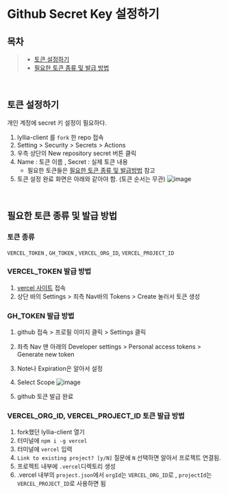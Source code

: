 # Github Secret Key 설정하기

## 목차 
> - [토큰 설정하기](https://github.com/HLCA-CNRI/CNRI-Documents/blob/main/Projects/Ciet/setting-secretkey.md#토큰-설정하기)  
> - [필요한 토큰 종류 및 발급 방법](https://github.com/HLCA-CNRI/CNRI-Documents/blob/main/Projects/Ciet/setting-secretkey.md#필요한-토큰-종류-및-발급-방법)


<br/>

## 토큰 설정하기

개인 계정에  secret 키 설정이 필요하다. 

1. lyllia-client 를 `fork` 한 repo 접속
2. Setting > Security > Secrets > Actions
3. 우측 상단의 New repository secret 버튼 클릭 
4.  Name : 토큰 이름 , Secret : 실제 토큰 내용
    - 필요한 토큰들은 [필요한 토큰 종류 및 발급방법](https://github.com/HLCA-CNRI/CNRI-Documents/blob/main/Projects/Ciet/setting-secretkey.md#필요한-토큰-종류-및-발급-방법) 참고
5. 토큰 설정 완료 화면은 아래와 같아야 함. (토큰 순서는 무관)
![image](https://user-images.githubusercontent.com/77582221/189015394-87b2e22a-3548-41ad-ab1d-4d58a73580db.png)


<br/>


## 필요한 토큰 종류 및 발급 방법

### 토큰 종류

`VERCEL_TOKEN` , `GH_TOKEN` , `VERCEL_ORG_ID`, `VERCEL_PROJECT_ID`

### VERCEL_TOKEN  발급 방법

1. [vercel 사이트](https://vercel.com/dashboard) 접속
2. 상단 바의 Settings > 죄측 Nav바의 Tokens > Create  눌러서 토큰 생성


### GH_TOKEN 발급 방법

1. github  접속 > 프로필 이미지 클릭 > Settings 클릭 
2. 좌측 Nav 맨 아래의 Developer settings > Personal access tokens > Generate new token 
3. Note나 Expiration은 알아서 설정 
4. Select Scope
![image](https://user-images.githubusercontent.com/77582221/189014498-b39e7d60-e5e8-401c-96f8-bdbed01624cd.png)

5. github 토큰 발급 완료 


### VERCEL_ORG_ID, VERCEL_PROJECT_ID 토큰 발급 방법

1. fork했던 lyllia-client 열기 
2. 터미널에 `npm i -g vercel` 
3. 터미널에 `vercel` 입력 
4. `Link to existing project? [y/N]` 질문에 `N`  선택하면 알아서 프로젝트 연결됨.
5. 프로젝트 내부에 `.vercel`디렉토리 생성
6. .vercel 내부의   `project.json`에서  `orgId`는 `VERCEL_ORG_ID`로 , `projectId`는 `VERCEL_PROJECT_ID`로 사용하면 됨
